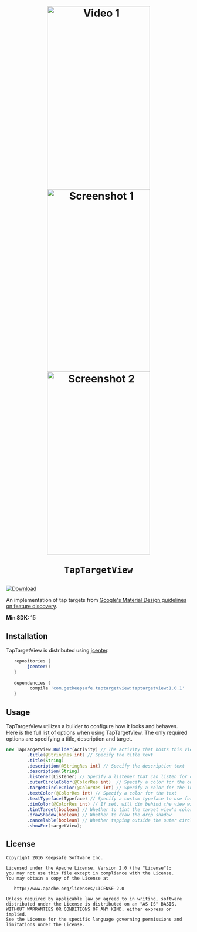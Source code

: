 <h1 align="center">
<img src="/art/video.gif" width="280" height="498" alt="Video 1"/>
<img src="/art/screenshot1.png" width="280" height="498" alt="Screenshot 1"/>
<img src="/art/screenshot2.png" width="280" height="498" alt="Screenshot 2"/><br/>

    TapTargetView
</h1>

[![Download](https://api.bintray.com/packages/keepsafesoftware/Android/TapTargetView/images/download.svg) ](https://bintray.com/keepsafesoftware/Android/TapTargetView/_latestVersion)


An implementation of tap targets from [Google's Material Design guidelines on feature discovery](https://material.google.com/growth-communications/feature-discovery.html#feature-discovery-design).

 **Min SDK:** 15

## Installation

TapTargetView is distributed using [jcenter](https://bintray.com/keepsafesoftware/Android/TapTargetView/view).

```groovy
   repositories { 
        jcenter()
   }
   
   dependencies {
         compile 'com.getkeepsafe.taptargetview:taptargetview:1.0.1'
   }
```

## Usage

TapTargetView utilizes a builder to configure how it looks and behaves. Here is the full list of options when using TapTargetView. The only required options are specifying a title, description and target.

```java
new TapTargetView.Builder(Activity) // The activity that hosts this view
        .title(@StringRes int) // Specify the title text
        .title(String)
        .description(@StringRes int) // Specify the description text
        .description(String)
        .listener(Listener) // Specify a listener that can listen for clicks and long clicks
        .outerCircleColor(@ColorRes int)  // Specify a color for the outer circle
        .targetCircleColor(@ColorRes int) // Specify a color for the inner circle surrounding the target view 
        .textColor(@ColorRes int) // Specify a color for the text
        .textTypeface(Typeface) // Specify a custom typeface to use for the text
        .dimColor(@ColorRes int) // If set, will dim behind the view with 30% opacity of the given color
        .tintTarget(boolean) // Whether to tint the target view's color
        .drawShadow(boolean) // Whether to draw the drop shadow
        .cancelable(boolean) // Whether tapping outside the outer circle dismisses the view
        .showFor(targetView);
```

## License

    Copyright 2016 Keepsafe Software Inc.

    Licensed under the Apache License, Version 2.0 (the "License");
    you may not use this file except in compliance with the License.
    You may obtain a copy of the License at

       http://www.apache.org/licenses/LICENSE-2.0

    Unless required by applicable law or agreed to in writing, software
    distributed under the License is distributed on an "AS IS" BASIS,
    WITHOUT WARRANTIES OR CONDITIONS OF ANY KIND, either express or implied.
    See the License for the specific language governing permissions and
    limitations under the License.
